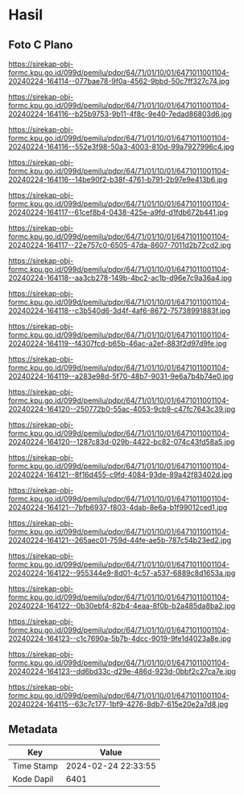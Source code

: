 # Hasil

## Foto C Plano

https://sirekap-obj-formc.kpu.go.id/099d/pemilu/pdpr/64/71/01/10/01/6471011001104-20240224-164114--077bae78-9f0a-4562-9bbd-50c7ff327c74.jpg

https://sirekap-obj-formc.kpu.go.id/099d/pemilu/pdpr/64/71/01/10/01/6471011001104-20240224-164116--b25b9753-9b11-4f8c-9e40-7edad86803d6.jpg

https://sirekap-obj-formc.kpu.go.id/099d/pemilu/pdpr/64/71/01/10/01/6471011001104-20240224-164116--552e3f98-50a3-4003-810d-99a7927996c4.jpg

https://sirekap-obj-formc.kpu.go.id/099d/pemilu/pdpr/64/71/01/10/01/6471011001104-20240224-164116--14be90f2-b38f-4761-b791-2b97e9e413b6.jpg

https://sirekap-obj-formc.kpu.go.id/099d/pemilu/pdpr/64/71/01/10/01/6471011001104-20240224-164117--61cef8b4-0438-425e-a9fd-d1fdb672b441.jpg

https://sirekap-obj-formc.kpu.go.id/099d/pemilu/pdpr/64/71/01/10/01/6471011001104-20240224-164117--22e757c0-6505-47da-8607-7011d2b72cd2.jpg

https://sirekap-obj-formc.kpu.go.id/099d/pemilu/pdpr/64/71/01/10/01/6471011001104-20240224-164118--aa3cb278-149b-4bc2-ac1b-d96e7c9a36a4.jpg

https://sirekap-obj-formc.kpu.go.id/099d/pemilu/pdpr/64/71/01/10/01/6471011001104-20240224-164118--c3b540d6-3d4f-4af6-8672-75738991883f.jpg

https://sirekap-obj-formc.kpu.go.id/099d/pemilu/pdpr/64/71/01/10/01/6471011001104-20240224-164119--f4307fcd-b65b-46ac-a2ef-883f2d97d9fe.jpg

https://sirekap-obj-formc.kpu.go.id/099d/pemilu/pdpr/64/71/01/10/01/6471011001104-20240224-164119--a283e98d-5f70-48b7-9031-9e6a7b4b74e0.jpg

https://sirekap-obj-formc.kpu.go.id/099d/pemilu/pdpr/64/71/01/10/01/6471011001104-20240224-164120--250772b0-55ac-4053-9cb9-c47fc7643c39.jpg

https://sirekap-obj-formc.kpu.go.id/099d/pemilu/pdpr/64/71/01/10/01/6471011001104-20240224-164120--1287c83d-029b-4422-bc82-074c43fd58a5.jpg

https://sirekap-obj-formc.kpu.go.id/099d/pemilu/pdpr/64/71/01/10/01/6471011001104-20240224-164121--8f16d455-c9fd-4084-93de-89a42f83402d.jpg

https://sirekap-obj-formc.kpu.go.id/099d/pemilu/pdpr/64/71/01/10/01/6471011001104-20240224-164121--7bfb6937-f803-4dab-8e6a-b1f99012ced1.jpg

https://sirekap-obj-formc.kpu.go.id/099d/pemilu/pdpr/64/71/01/10/01/6471011001104-20240224-164121--265aec01-759d-44fe-ae5b-787c54b23ed2.jpg

https://sirekap-obj-formc.kpu.go.id/099d/pemilu/pdpr/64/71/01/10/01/6471011001104-20240224-164122--955344e9-8d01-4c57-a537-6889c8d1653a.jpg

https://sirekap-obj-formc.kpu.go.id/099d/pemilu/pdpr/64/71/01/10/01/6471011001104-20240224-164122--0b30ebf4-82b4-4eaa-8f0b-b2a485da8ba2.jpg

https://sirekap-obj-formc.kpu.go.id/099d/pemilu/pdpr/64/71/01/10/01/6471011001104-20240224-164123--c1c7690a-5b7b-4dcc-9019-9fe1d4023a8e.jpg

https://sirekap-obj-formc.kpu.go.id/099d/pemilu/pdpr/64/71/01/10/01/6471011001104-20240224-164123--dd6bd33c-d29e-486d-923d-0bbf2c27ca7e.jpg

https://sirekap-obj-formc.kpu.go.id/099d/pemilu/pdpr/64/71/01/10/01/6471011001104-20240224-164115--63c7c177-1bf9-4276-8db7-615e20e2a7d8.jpg


## Metadata

| Key        | Value               |
| ---------- | ------------------- |
| Time Stamp | 2024-02-24 22:33:55 |
| Kode Dapil | 6401                |



